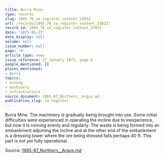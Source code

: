 ```yaml
---
title: Burra Mine.
type: records
slug: 1845_76_sa_register_content_23832
url: /records/1845_76_sa_register_content_23832/
record_id: 1845_76_sa_register_content_23832
date: '1871-01-27'
date_display: null
volume: null
issue_number: null
page: '6'
article_type: news
issue_reference: 27 January 1871, page 6
people_mentioned: []
places_mentioned:
- Burra
topics:
- mining
- machinery
- infrastructure
source_document: 1985-87_Northern__Argus.md
publication_slug: sa-register
---
```


Burra Mine.  The machinery is gradually being brought into use.  Some initial difficulties were experienced in operating the incline due to inexperience, but now it is running evenly and regularly.  The waste is being formed into an embankment adjoining the incline and at the other end of the embankment is a dressing tower where the ore being dressed falls perhaps 40 ft.  This part is not yet fully operational.

Source: [1985-87_Northern__Argus.md](/downloads/markdown/1985-87_Northern__Argus.md)
